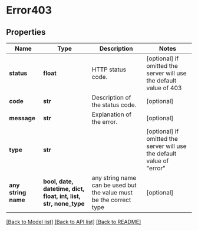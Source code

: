 # Error403


## Properties
Name | Type | Description | Notes
------------ | ------------- | ------------- | -------------
**status** | **float** | HTTP status code. | [optional]  if omitted the server will use the default value of 403
**code** | **str** | Description of the status code. | [optional] 
**message** | **str** | Explanation of the error. | [optional] 
**type** | **str** |  | [optional]  if omitted the server will use the default value of "error"
**any string name** | **bool, date, datetime, dict, float, int, list, str, none_type** | any string name can be used but the value must be the correct type | [optional]

[[Back to Model list]](../README.md#documentation-for-models) [[Back to API list]](../README.md#documentation-for-api-endpoints) [[Back to README]](../README.md)


